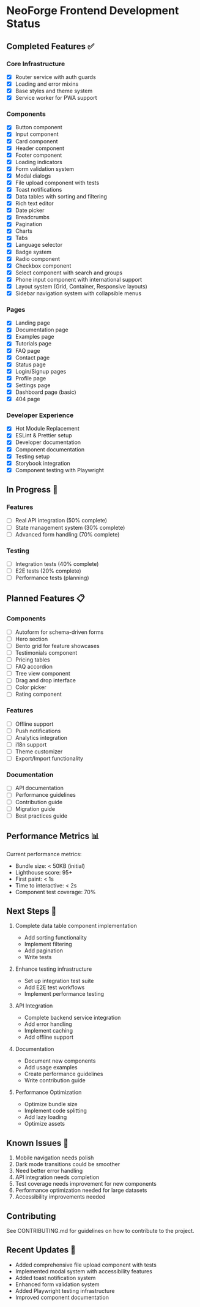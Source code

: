 # NeoForge Frontend Development Status

## Completed Features ✅

### Core Infrastructure
- [x] Router service with auth guards
- [x] Loading and error mixins
- [x] Base styles and theme system
- [x] Service worker for PWA support

### Components
- [x] Button component
- [x] Input component
- [x] Card component
- [x] Header component
- [x] Footer component
- [x] Loading indicators
- [x] Form validation system
- [x] Modal dialogs
- [x] File upload component with tests
- [x] Toast notifications
- [x] Data tables with sorting and filtering
- [x] Rich text editor
- [x] Date picker
- [x] Breadcrumbs
- [x] Pagination
- [x] Charts
- [x] Tabs
- [x] Language selector
- [x] Badge system
- [x] Radio component
- [x] Checkbox component
- [x] Select component with search and groups
- [x] Phone input component with international support
- [x] Layout system (Grid, Container, Responsive layouts)
- [x] Sidebar navigation system with collapsible menus

### Pages
- [x] Landing page
- [x] Documentation page
- [x] Examples page
- [x] Tutorials page
- [x] FAQ page
- [x] Contact page
- [x] Status page
- [x] Login/Signup pages
- [x] Profile page
- [x] Settings page
- [x] Dashboard page (basic)
- [x] 404 page

### Developer Experience
- [x] Hot Module Replacement
- [x] ESLint & Prettier setup
- [x] Developer documentation
- [x] Component documentation
- [x] Testing setup
- [x] Storybook integration
- [x] Component testing with Playwright

## In Progress 🚧

### Features
- [ ] Real API integration (50% complete)
- [ ] State management system (30% complete)
- [ ] Advanced form handling (70% complete)

### Testing
- [ ] Integration tests (40% complete)
- [ ] E2E tests (20% complete)
- [ ] Performance tests (planning)

## Planned Features 📋

### Components
- [ ] Autoform for schema-driven forms
- [ ] Hero section
- [ ] Bento grid for feature showcases
- [ ] Testimonials component
- [ ] Pricing tables
- [ ] FAQ accordion
- [ ] Tree view component
- [ ] Drag and drop interface
- [ ] Color picker
- [ ] Rating component

### Features
- [ ] Offline support
- [ ] Push notifications
- [ ] Analytics integration
- [ ] i18n support
- [ ] Theme customizer
- [ ] Export/Import functionality

### Documentation
- [ ] API documentation
- [ ] Performance guidelines
- [ ] Contribution guide
- [ ] Migration guide
- [ ] Best practices guide

## Performance Metrics 📊

Current performance metrics:
- Bundle size: < 50KB (initial)
- Lighthouse score: 95+
- First paint: < 1s
- Time to interactive: < 2s
- Component test coverage: 70%

## Next Steps 🎯

1. Complete data table component implementation
   - Add sorting functionality
   - Implement filtering
   - Add pagination
   - Write tests

2. Enhance testing infrastructure
   - Set up integration test suite
   - Add E2E test workflows
   - Implement performance testing

3. API Integration
   - Complete backend service integration
   - Add error handling
   - Implement caching
   - Add offline support

4. Documentation
   - Document new components
   - Add usage examples
   - Create performance guidelines
   - Write contribution guide

5. Performance Optimization
   - Optimize bundle size
   - Implement code splitting
   - Add lazy loading
   - Optimize assets

## Known Issues 🐛

1. Mobile navigation needs polish
2. Dark mode transitions could be smoother
3. Need better error handling
4. API integration needs completion
5. Test coverage needs improvement for new components
6. Performance optimization needed for large datasets
7. Accessibility improvements needed

## Contributing

See CONTRIBUTING.md for guidelines on how to contribute to the project.

## Recent Updates 📝

- Added comprehensive file upload component with tests
- Implemented modal system with accessibility features
- Added toast notification system
- Enhanced form validation system
- Added Playwright testing infrastructure
- Improved component documentation 